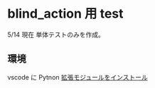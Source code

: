 # blind_action 用 test

5/14 現在 単体テストのみを作成。


## 環境
vscode に Pytnon [拡張モジュールをインストール](https://marketplace.visualstudio.com/items?itemName=ms-python.python)


